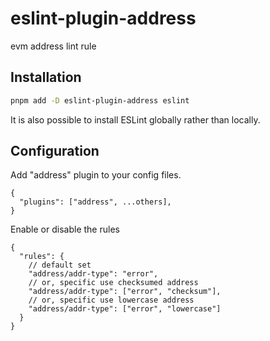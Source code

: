 # eslint-plugin-address

evm address lint rule

## Installation

```sh
pnpm add -D eslint-plugin-address eslint
```

It is also possible to install ESLint globally rather than locally.

## Configuration

Add "address" plugin to your config files.

```jsonc
{
  "plugins": ["address", ...others],
}
```

Enable or disable the rules

```jsonc
{
  "rules": {
    // default set
    "address/addr-type": "error",
    // or, specific use checksumed address
    "address/addr-type": ["error", "checksum"],
    // or, specific use lowercase address
    "address/addr-type": ["error", "lowercase"]
  }
}
```
